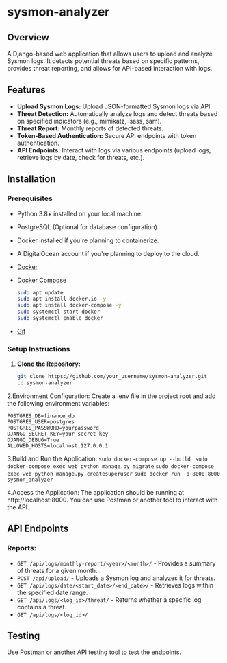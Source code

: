 # sysmon-analyzer


## Overview

A Django-based web application that allows users to upload and analyze Sysmon logs. It detects potential threats based on specific patterns, provides threat reporting, and allows for API-based interaction with logs.


## Features

- **Upload Sysmon Logs:** Upload JSON-formatted Sysmon logs via API.
- **Threat Detection:** Automatically analyze logs and detect threats based on specified indicators (e.g., mimikatz, lsass, sam).
- **Threat Report:** Monthly reports of detected threats.
- **Token-Based Authentication:** Secure API endpoints with token authentication.
- **API Endpoints:** Interact with logs via various endpoints (upload logs, retrieve logs by date, check for threats, etc.).


## Installation

### Prerequisites
- Python 3.8+ installed on your local machine.
- PostgreSQL (Optional for database configuration).
- Docker installed if you're planning to containerize.
- A DigitalOcean account if you're planning to deploy to the cloud.
- [Docker](https://www.docker.com/)
- [Docker Compose](https://docs.docker.com/compose/)

  ```bash 
  sudo apt update
  sudo apt install docker.io -y
  sudo apt install docker-compose -y
  sudo systemctl start docker
  sudo systemctl enable docker
- [Git](https://git-scm.com/)


### Setup Instructions

1. **Clone the Repository:**

   ```bash
   git clone https://github.com/your_username/sysmon-analyzer.git
   cd sysmon-analyzer
2.Environment Configuration:
Create a .env file in the project root and add the following environment variables:
  
    POSTGRES_DB=finance_db
    POSTGRES_USER=postgres
    POSTGRES_PASSWORD=yourpassword
    DJANGO_SECRET_KEY=your_secret_key
    DJANGO_DEBUG=True
    ALLOWED_HOSTS=localhost,127.0.0.1

3.Build and Run the Application:
  `sudo docker-compose up --build`
 ` sudo docker-compose exec web python manage.py migrate`
  `sudo docker-compose exec web python manage.py createsuperuser`
  `sudo docker run -p 8000:8000 sysmon_analyzer`

4.Access the Application:
  The application should be running at http://localhost:8000. You can use Postman or another tool to interact with the API.


## API Endpoints


### Reports:

- `GET /api/logs/monthly-report/<year>/<month>/` - Provides a summary of threats for a given month.
- `POST /api/upload/`  - Uploads a Sysmon log and analyzes it for threats.
- `GET /api/logs/date/<start_date>/<end_date>/` - Retrieves logs within the specified date range.
- `GET /api/logs/<log_id>/threat/` - Returns whether a specific log contains a threat.
- `GET /api/logs/<log_id>/`




## Testing

Use Postman or another API testing tool to test the endpoints. 






